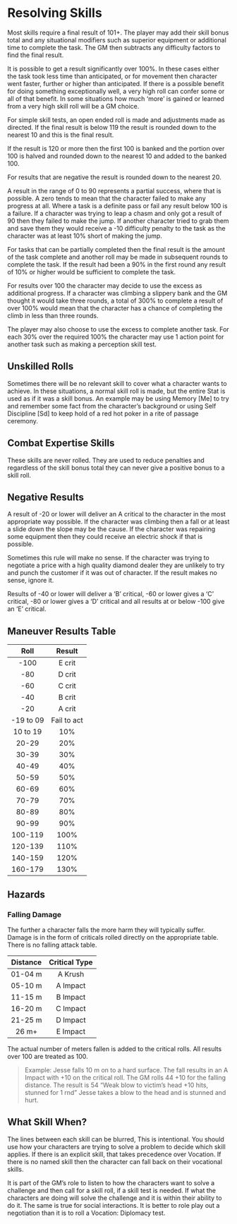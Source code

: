 # Resolving Skills

Most skills require a final result of 101+. The player may add their skill bonus total and any situational modifiers 
such as superior equipment or additional time to complete the task. The GM then subtracts any difficulty factors to 
find the final result.

It is possible to get a result significantly over 100%. In these cases either the task took less time than anticipated, 
or for movement then character went faster, further or higher than anticipated. If there is a possible benefit for doing 
something exceptionally well, a very high roll can confer some or all of that benefit. In some situations how much 
‘more’ is gained or learned from a very high skill roll will be a GM choice.

For simple skill tests, an open ended roll is made and adjustments made as directed. If the final result is below 119 
the result is rounded down to the nearest 10 and this is the final result.

If the result is 120 or more then the first 100 is banked and the portion over 100 is halved and rounded down to the 
nearest 10 and added to the banked 100.

For results that are negative the result is rounded down to the nearest 20.

A result in the range of 0 to 90 represents a partial success, where that is possible. A zero tends to mean that the 
character failed to make any progress at all. Where a task is a definite pass or fail any result below 100 is a failure. 
If a character was trying to leap a chasm and only got a result of 90 then they failed to make the jump. If another 
character tried to grab them and save them they would receive a -10 difficulty penalty to the task as the character 
was at least 10% short of making the jump.

For tasks that can be partially completed then the final result is the amount of the task complete and another roll 
may be made in subsequent rounds to complete the task. If the result had been a 90% in the first round any result of 
10% or higher would be sufficient to complete the task.

For results over 100 the character may decide to use the excess as additional progress. If a character was climbing a 
slippery bank and the GM thought it would take three rounds, a total of 300% to complete a result of over 100% would 
mean that the character has a chance of completing the climb in less than three rounds.

The player may also choose to use the excess to complete another task. For each 30% over the required 100% the 
character may use 1 action point for another task such as making a perception skill test.

## Unskilled Rolls

Sometimes there will be no relevant skill to cover what a character wants to achieve. 
In these situations, a normal skill roll is made, but the entire Stat is used as if 
it was a skill bonus. An example may be using Memory [Me] to try and remember some 
fact from the character’s background or using Self Discipline [Sd] to keep hold of 
a red hot poker in a rite of passage ceremony.

## Combat Expertise Skills

These skills are never rolled. They are used to reduce penalties and regardless of the skill bonus total they can never 
give a positive bonus to a skill roll.

## Negative Results

A result of -20 or lower will deliver an A critical to the character in the most appropriate way possible. If the 
character was climbing then a fall or at least a slide down the slope may be the cause. If the character was 
repairing some equipment then they could receive an electric shock if that is possible.

Sometimes this rule will make no sense. If the character was trying to negotiate a price with a high quality diamond 
dealer they are unlikely to try and punch the customer if it was out of character. 
If the result makes no sense, ignore it.

Results of -40 or lower will deliver a ‘B’ critical, 
-60 or lower gives a ‘C’ critical, 
-80 or lower gives a ‘D’ critical 
and all results at or below -100 give an ‘E’ critical.

## Maneuver Results Table

|Roll|	Result|
|:--------------:|:--------------:|
|-100|	E crit|
|-80|	D crit|
|-60|	C crit|
|-40|	B crit|
|-20|	A crit|
|-19 to 09|	Fail to act|
|10 to 19|	10%|
|20-29|	20%|
|30-39|	30%|
|40-49|	40%|
|50-59|	50%|
|60-69|	60%|
|70-79|	70%|
|80-89|	80%|
|90-99|	90%|
|100-119|	100%|
|120-139|	110%|
|140-159|	120%|
|160-179|	130%|

## Hazards

### Falling Damage

The further a character falls the more harm they will typically suffer. 
Damage is in the form of criticals rolled directly on the appropriate table. 
There is no falling attack table.

| Distance | Critical Type |
|:--------------:|:--------------:|
|01-04 m| 	A Krush|
|05-10 m |	A Impact|
|11-15 m| 	B Impact|
|16-20 m| 	C Impact|
|21-25 m| 	D Impact|
|26 m+| 	E Impact|

The actual number of meters fallen is added to the critical rolls. 
All results over 100 are treated as 100. 

> Example: Jesse falls 10 m on to a hard surface. 
> The fall results in an A Impact with +10 on the critical roll.
> The GM rolls 44 +10 for the falling distance.
> The result is 54 “Weak blow to victim’s head +10 hits, stunned for 1 rnd”
> Jesse takes a blow to the head and is stunned and hurt.

## What Skill When?

The lines between each skill can be blurred, This is intentional. You should use how your characters are trying to 
solve a problem to decide which skill applies. If there is an explicit skill, that takes precedence over Vocation. 
If there is no named skill then the character can fall back on their vocational skills.

It is part of the GM’s role to listen to how the characters want to solve a challenge and then call for a skill roll, 
if a skill test is needed. If what the characters are doing will solve the challenge and it is within their ability to 
do it. The same is true for social interactions. It is better to role play out a negotiation than it is to roll a 
Vocation: Diplomacy test.
